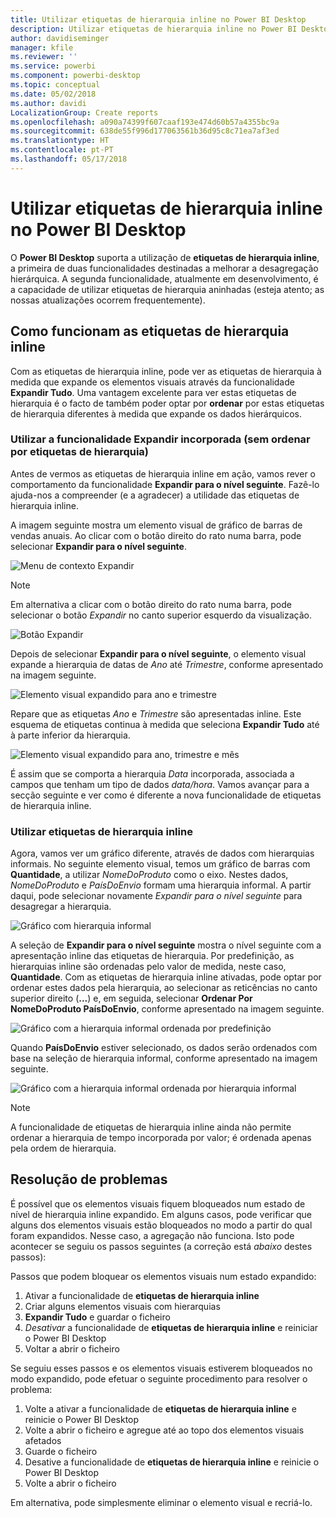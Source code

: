 ```yaml
---
title: Utilizar etiquetas de hierarquia inline no Power BI Desktop
description: Utilizar etiquetas de hierarquia inline no Power BI Desktop
author: davidiseminger
manager: kfile
ms.reviewer: ''
ms.service: powerbi
ms.component: powerbi-desktop
ms.topic: conceptual
ms.date: 05/02/2018
ms.author: davidi
LocalizationGroup: Create reports
ms.openlocfilehash: a090a74399f607caaf193e474d60b57a4355bc9a
ms.sourcegitcommit: 638de55f996d177063561b36d95c8c71ea7af3ed
ms.translationtype: HT
ms.contentlocale: pt-PT
ms.lasthandoff: 05/17/2018
---
```

# <a name="use-inline-hierarchy-labels-in-power-bi-desktop"></a>Utilizar etiquetas de hierarquia inline no Power BI Desktop
O **Power BI Desktop** suporta a utilização de **etiquetas de hierarquia inline**, a primeira de duas funcionalidades destinadas a melhorar a desagregação hierárquica. A segunda funcionalidade, atualmente em desenvolvimento, é a capacidade de utilizar etiquetas de hierarquia aninhadas (esteja atento; as nossas atualizações ocorrem frequentemente).   

## <a name="how-inline-hierarchy-labels-work"></a>Como funcionam as etiquetas de hierarquia inline
Com as etiquetas de hierarquia inline, pode ver as etiquetas de hierarquia à medida que expande os elementos visuais através da funcionalidade **Expandir Tudo**. Uma vantagem excelente para ver estas etiquetas de hierarquia é o facto de também poder optar por **ordenar** por estas etiquetas de hierarquia diferentes à medida que expande os dados hierárquicos.

### <a name="using-the-built-in-expand-feature-without-sorting-by-hierarchy-labels"></a>Utilizar a funcionalidade Expandir incorporada (sem ordenar por etiquetas de hierarquia)
Antes de vermos as etiquetas de hierarquia inline em ação, vamos rever o comportamento da funcionalidade **Expandir para o nível seguinte**. Fazê-lo ajuda-nos a compreender (e a agradecer) a utilidade das etiquetas de hierarquia inline.

A imagem seguinte mostra um elemento visual de gráfico de barras de vendas anuais. Ao clicar com o botão direito do rato numa barra, pode selecionar **Expandir para o nível seguinte**.

![Menu de contexto Expandir](media/desktop-inline-hierarchy-labels/desktop-inline-hierarchy-labels-menu.png)

> [!NOTE]
> Em alternativa a clicar com o botão direito do rato numa barra, pode selecionar o botão *Expandir* no canto superior esquerdo da visualização.

  ![Botão Expandir](media/desktop-inline-hierarchy-labels/desktop-inline-hierarchy-labels-expand-button-finger.png)


Depois de selecionar **Expandir para o nível seguinte**, o elemento visual expande a hierarquia de datas de *Ano* até *Trimestre*, conforme apresentado na imagem seguinte.

![Elemento visual expandido para ano e trimestre](media/desktop-inline-hierarchy-labels/desktop-inline-hierarchy-labels-qty-year-quarter.png)

Repare que as etiquetas *Ano* e *Trimestre* são apresentadas inline. Este esquema de etiquetas continua à medida que seleciona **Expandir Tudo** até à parte inferior da hierarquia.

![Elemento visual expandido para ano, trimestre e mês](media/desktop-inline-hierarchy-labels/desktop-inline-hierarchy-labels-qty-year-quarter-month.png)

É assim que se comporta a hierarquia *Data* incorporada, associada a campos que tenham um tipo de dados *data/hora*. Vamos avançar para a secção seguinte e ver como é diferente a nova funcionalidade de etiquetas de hierarquia inline.

### <a name="using-inline-hierarchy-labels"></a>Utilizar etiquetas de hierarquia inline
Agora, vamos ver um gráfico diferente, através de dados com hierarquias informais. No seguinte elemento visual, temos um gráfico de barras com **Quantidade**, a utilizar *NomeDoProduto* como o eixo. Nestes dados, *NomeDoProduto* e *PaísDoEnvio* formam uma hierarquia informal. A partir daqui, pode selecionar novamente *Expandir para o nível seguinte* para desagregar a hierarquia.

![Gráfico com hierarquia informal](media/desktop-inline-hierarchy-labels/desktop-inline-hierarchy-labels-informal-top-expand.png)

A seleção de **Expandir para o nível seguinte** mostra o nível seguinte com a apresentação inline das etiquetas de hierarquia. Por predefinição, as hierarquias inline são ordenadas pelo valor de medida, neste caso, **Quantidade**. Com as etiquetas de hierarquia inline ativadas, pode optar por ordenar estes dados pela hierarquia, ao selecionar as reticências no canto superior direito (**...**) e, em seguida, selecionar **Ordenar Por NomeDoProduto PaísDoEnvio**, conforme apresentado na imagem seguinte.

![Gráfico com a hierarquia informal ordenada por predefinição](media/desktop-inline-hierarchy-labels/desktop-inline-hierarchy-labels-informal-sort-quantity.png)

Quando **PaísDoEnvio** estiver selecionado, os dados serão ordenados com base na seleção de hierarquia informal, conforme apresentado na imagem seguinte.

![Gráfico com a hierarquia informal ordenada por hierarquia informal](media/desktop-inline-hierarchy-labels/desktop-inline-hierarchy-labels-informal-sorted.png)

> [!NOTE]
> A funcionalidade de etiquetas de hierarquia inline ainda não permite ordenar a hierarquia de tempo incorporada por valor; é ordenada apenas pela ordem de hierarquia.
> 
> 

## <a name="troubleshooting"></a>Resolução de problemas
É possível que os elementos visuais fiquem bloqueados num estado de nível de hierarquia inline expandido. Em alguns casos, pode verificar que alguns dos elementos visuais estão bloqueados no modo a partir do qual foram expandidos. Nesse caso, a agregação não funciona. Isto pode acontecer se seguiu os passos seguintes (a correção está *abaixo* destes passos):

Passos que podem bloquear os elementos visuais num estado expandido:

1. Ativar a funcionalidade de **etiquetas de hierarquia inline**
2. Criar alguns elementos visuais com hierarquias
3. **Expandir Tudo** e guardar o ficheiro
4. *Desativar* a funcionalidade de **etiquetas de hierarquia inline** e reiniciar o Power BI Desktop
5. Voltar a abrir o ficheiro

Se seguiu esses passos e os elementos visuais estiverem bloqueados no modo expandido, pode efetuar o seguinte procedimento para resolver o problema:

1. Volte a ativar a funcionalidade de **etiquetas de hierarquia inline** e reinicie o Power BI Desktop
2. Volte a abrir o ficheiro e agregue até ao topo dos elementos visuais afetados
3. Guarde o ficheiro
4. Desative a funcionalidade de **etiquetas de hierarquia inline** e reinicie o Power BI Desktop
5. Volte a abrir o ficheiro

Em alternativa, pode simplesmente eliminar o elemento visual e recriá-lo.

